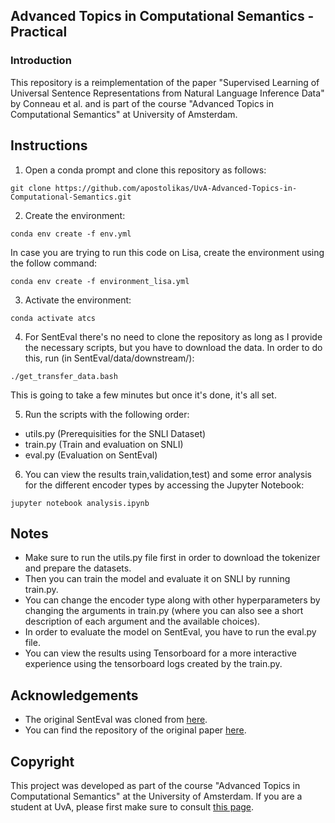 ## Advanced Topics in Computational Semantics - Practical 

### Introduction 

This repository is a reimplementation of the paper "Supervised Learning of Universal Sentence Representations from Natural Language Inference Data" by Conneau et al. and is part of the course "Advanced Topics in Computational Semantics" at University of Amsterdam.

## Instructions

1) Open a conda prompt and clone this repository as follows:

`git clone https://github.com/apostolikas/UvA-Advanced-Topics-in-Computational-Semantics.git`

2) Create the environment:

`conda env create -f env.yml`

In case you are trying to run this code on Lisa, create the environment using the follow command:

`conda env create -f environment_lisa.yml`

3) Activate the environment:

`conda activate atcs`

4) For SentEval there's no need to clone the repository as long as I provide the necessary scripts, but you have to download the data. In order to do this, run (in SentEval/data/downstream/):

`./get_transfer_data.bash`

This is going to take a few minutes but once it's done, it's all set.

5) Run the scripts with the following order:
- utils.py (Prerequisities for the SNLI Dataset)
- train.py (Train and evaluation on SNLI)
- eval.py (Evaluation on SentEval)

6) You can view the results train,validation,test) and some error analysis for the different encoder types by accessing the Jupyter Notebook:

`jupyter notebook analysis.ipynb`

## Notes

- Make sure to run the utils.py file first in order to download the tokenizer and prepare the datasets.
- Then you can train the model and evaluate it on SNLI by running train.py.
- You can change the encoder type along with other hyperparameters by changing the arguments in train.py (where you can also see a short description of each argument and the available choices).
- In order to evaluate the model on SentEval, you have to run the eval.py file.
- You can view the results using Tensorboard for a more interactive experience using the tensorboard logs created by the train.py.


## Acknowledgements 

- The original SentEval was cloned from [here](https://github.com/facebookresearch/SentEval).
- You can find the repository of the original paper [here](https://github.com/ihsgnef/InferSent-1).

## Copyright

This project was developed as part of the course "Advanced Topics in Computational Semantics" at the University of Amsterdam. If you are a student at UvA, please first make sure to consult [this page](https://student.uva.nl/en/topics/plagiarism-and-fraud).
